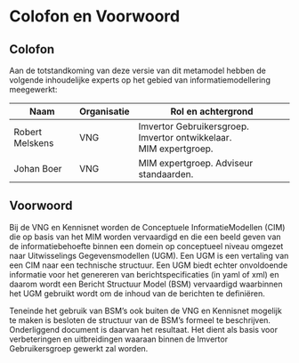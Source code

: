 # Colofon en Voorwoord 

## Colofon

Aan de totstandkoming van deze versie van dit metamodel hebben de volgende inhoudelijke experts op het gebied van informatiemodellering meegewerkt:

| Naam | Organisatie | Rol en achtergrond |
| --- | --- | --- |
| Robert Melskens | VNG | Imvertor Gebruikersgroep. Imvertor ontwikkelaar.<br/>MIM expertgroep. |
| Johan Boer | VNG | MIM expertgroep. Adviseur standaarden. |

## Voorwoord

Bij de VNG en Kennisnet worden de Conceptuele InformatieModellen (CIM) die op basis van het MIM worden vervaardigd 
en die een beeld geven van de informatiebehoefte binnen een domein op conceptueel niveau omgezet naar Uitwisselings 
Gegevensmodellen (UGM). Een UGM is een vertaling van een CIM naar een technische structuur. Een UGM biedt echter 
onvoldoende informatie voor het genereren van berichtspecificaties (in yaml of xml) en daarom wordt een Bericht 
Structuur Model (BSM) vervaardigd waarbinnen het UGM gebruikt wordt om de inhoud van de berichten te definiëren.

Teneinde het gebruik van BSM’s ook buiten de VNG en Kennisnet mogelijk te maken is besloten de structuur van de BSM’s 
formeel te beschrijven. Onderliggend document is daarvan het resultaat. Het dient als basis voor verbeteringen en 
uitbreidingen waaraan binnen de Imvertor Gebruikersgroep gewerkt zal worden.
